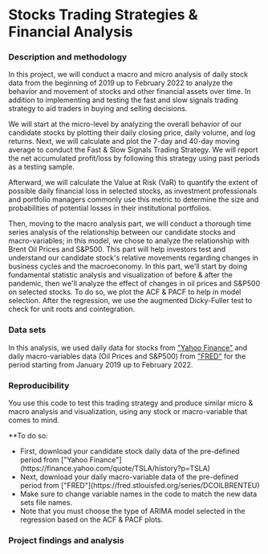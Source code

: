 # Stocks Trading Strategies & Financial Analysis

### Description and methodology

In this project, we will conduct a macro and micro analysis of daily stock data from the beginning of 2019 up to February 2022 to analyze the behavior and movement of stocks and other financial assets over time. In addition to implementing and testing the fast and slow signals trading strategy to aid traders in buying and selling decisions.

We will start at the micro-level by analyzing the overall behavior of our candidate stocks by plotting their daily closing price, daily volume, and log returns. Next, we will calculate and plot the 7-day and 40-day moving average to conduct the Fast & Slow Signals Trading Strategy. We will report the net accumulated profit/loss by following this strategy using past periods as a testing sample.

Afterward, we will calculate the Value at Risk (VaR) to quantify the extent of possible daily financial loss in selected stocks, as investment professionals and portfolio managers commonly use this metric to determine the size and probabilities of potential losses in their institutional portfolios.

Then, moving to the macro analysis part, we will conduct a thorough time series analysis of the relationship between our candidate stocks and macro-variables; in this model, we chose to analyze the relationship with Brent Oil Prices and S&P500. This part will help investors test and understand our candidate stock's relative movements regarding changes in business cycles and the macroeconomy.
In this part, we'll start by doing fundamental statistic analysis and visualization of before & after the pandemic, then we'll analyze the effect of changes in oil prices and S&P500 on selected stocks. To do so, we plot the ACF & PACF to help in model selection. After the regression, we use the augmented Dicky-Fuller test to check for unit roots and cointegration.


### Data sets

In this analysis, we used daily data for stocks from ["Yahoo Finance"](https://finance.yahoo.com/quote/TSLA/history?p=TSLA) and daily macro-variables data (Oil Prices and S&P500) from ["FRED"](https://fred.stlouisfed.org/series/DCOILBRENTEU) for the period starting from January 2019 up to February 2022.

### Reproducibility

You use this code to test this trading strategy and produce similar micro & macro analysis and visualization, using any stock or macro-variable that comes to mind.

**To do so:

<ul>
<li>First, download your candidate stock daily data of the pre-defined period from ["Yahoo Finance"](https://finance.yahoo.com/quote/TSLA/history?p=TSLA)</li>
<li>Next, download your daily macro-variable data of the pre-defined period from ["FRED"](https://fred.stlouisfed.org/series/DCOILBRENTEU)</li>
<li>Make sure to change variable names in the code to match the new data sets file names.</li>
<li>Note that you must choose the type of ARIMA model selected in the regression based on the ACF & PACF plots.</li>    
</ul>

### Project findings and analysis


